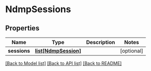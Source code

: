 # NdmpSessions

## Properties
Name | Type | Description | Notes
------------ | ------------- | ------------- | -------------
**sessions** | [**list[NdmpSession]**](NdmpSession.md) |  | [optional] 

[[Back to Model list]](../README.md#documentation-for-models) [[Back to API list]](../README.md#documentation-for-api-endpoints) [[Back to README]](../README.md)


